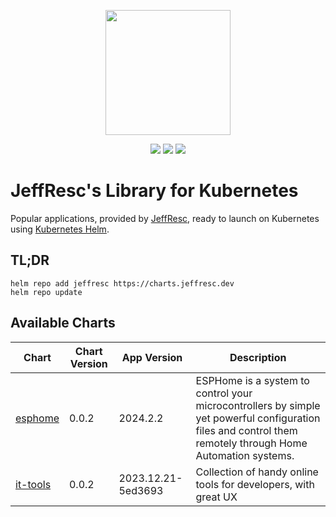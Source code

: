 <p align="center">
    <img width="200px" height=auto src="https://helm.sh/img/helm.svg" />
</p>

<p align="center">
    <a href="https://github.com/JeffResc/charts"><img src="https://badgen.net/github/stars/JeffResc/charts?icon=github" /></a>
    <a href="https://github.com/JeffResc/charts"><img src="https://badgen.net/github/forks/JeffResc/charts?icon=github" /></a>
    <a href="https://artifacthub.io/packages/search?repo=jeffresc"><img src="https://img.shields.io/endpoint?url=https://artifacthub.io/badge/repository/jeffresc" /></a>
</p>

# JeffResc's Library for Kubernetes

Popular applications, provided by [JeffResc](https://jeffresc.dev), ready to launch on Kubernetes using [Kubernetes Helm](https://github.com/helm/helm).

## TL;DR

```shell
helm repo add jeffresc https://charts.jeffresc.dev
helm repo update
```

## Available Charts
<table>
<thead>
<tr class="header">
<th><strong>Chart</strong></th>
<th><strong>Chart Version</strong></th>
<th><strong>App Version</strong></th>
<th><strong>Description</strong></th>
</tr>
</thead>
<tbody>
<tr>
<td markdown="span"><a href="https://github.com/JeffResc/charts/tree/main/charts/esphome">esphome</a></td>
<td markdown="span">0.0.2</td>
<td markdown="span">2024.2.2</td>
<td markdown="span">ESPHome is a system to control your microcontrollers by simple yet powerful configuration files and control them remotely through Home Automation systems.</td>
</tr>
<tr>
<td markdown="span"><a href="https://github.com/JeffResc/charts/tree/main/charts/it-tools">it-tools</a></td>
<td markdown="span">0.0.2</td>
<td markdown="span">2023.12.21-5ed3693</td>
<td markdown="span">Collection of handy online tools for developers, with great UX</td>
</tr>
</tbody>
</table>